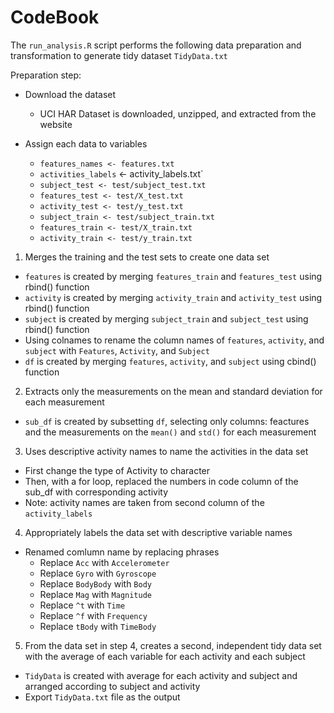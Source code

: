 # CodeBook

The `run_analysis.R` script performs the following data preparation and transformation to generate tidy dataset `TidyData.txt`

Preparation step: 
- Download the dataset
  - UCI HAR Dataset is downloaded, unzipped, and extracted from the website

- Assign each data to variables

  - `features_names <- features.txt` 
  - `activities_labels` <- activity_labels.txt`
  - `subject_test <- test/subject_test.txt`
  - `features_test <- test/X_test.txt`
  - `activity_test <- test/y_test.txt`
  - `subject_train <- test/subject_train.txt`
  - `features_train <- test/X_train.txt`
  - `activity_train <- test/y_train.txt`

1. Merges the training and the test sets to create one data set

- `features` is created by merging `features_train` and `features_test` using rbind() function
- `activity` is created by merging `activity_train` and `activity_test` using rbind() function
- `subject` is created by merging `subject_train` and `subject_test` using rbind() function
- Using colnames to rename the column names of `features`, `activity`, and `subject` with `Features`, `Activity`, and `Subject`
- `df` is created by merging `features`, `activity`, and `subject` using cbind() function

2. Extracts only the measurements on the mean and standard deviation for each measurement
- `sub_df` is created by subsetting `df`, selecting only columns: feactures and the measurements on the `mean()` and `std()` for each measurement

3. Uses descriptive activity names to name the activities in the data set
- First change the type of Activity to character
- Then, with a for loop, replaced the numbers in code column of the sub_df with corresponding activity 
- Note: activity names are taken from second column of the `activity_labels` 

4. Appropriately labels the data set with descriptive variable names
- Renamed comlumn name by replacing phrases
  - Replace `Acc` with `Accelerometer`
  - Replace `Gyro` with `Gyroscope`
  - Replace `BodyBody` with `Body`
  - Replace `Mag` with `Magnitude`
  - Replace `^t` with `Time`
  - Replace `^f` with `Frequency`
  - Replace `tBody` with `TimeBody`

5. From the data set in step 4, creates a second, independent tidy data set with the average of each variable for each activity and each subject
- `TidyData` is created with average for each activity and subject and arranged according to subject and activity
- Export `TidyData.txt` file as the output

